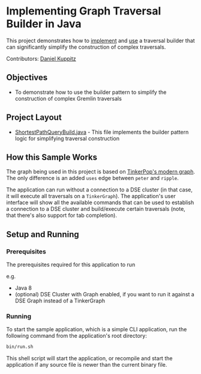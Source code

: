 # Implementing Graph Traversal Builder in Java
This project demonstrates how to [implement](src/main/java/com/datastax/examples/builder/shortestPath/ShortestPathQueryBuilder.java) and
[use](src/main/java/com/datastax/examples/builder/ShortestPathTraversals.java) a traversal builder that can significantly simplify
the construction of complex traversals.

Contributors: [Daniel Kuppitz](https://github.com/dkuppitz)

## Objectives

* To demonstrate how to use the builder pattern to simplify the construction of complex Gremlin traversals
  
## Project Layout

* [ShortestPathQueryBuild.java](/src/main/java/com/datastax/examples/builder/shortestPath/ShortestPathQueryBuilder.java) - This file implements the builder pattern logic for simplifying traversal construction

## How this Sample Works
The graph being used in this project is based on [TinkerPop's modern graph](http://tinkerpop.apache.org/docs/current/reference/#tinkerpop-modern).
The only difference is an added `uses` edge between `peter` and `ripple`.

The application can run without a connection to a DSE cluster (in that case, it will execute all traversals on a `TinkerGraph`). The application's
user interface will show all the available commands that can be used to establish a connection to a DSE cluster and build/execute certain
traversals (note, that there's also support for tab completion).

## Setup and Running

### Prerequisites
The prerequisites required for this application to run

e.g.
* Java 8
* (optional) DSE Cluster with Graph enabled, if you want to run it against a DSE Graph instead of a TinkerGraph

### Running
To start the sample application, which is a simple CLI application, run the following command from the application's root directory:

```bash
bin/run.sh
```

This shell script will start the application, or recompile  and start the application if any source file is newer than the current binary file.



